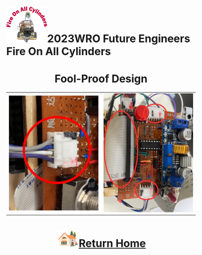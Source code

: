 ![LOGO](../../other/img/logo.png)2023WRO Future Engineers Fire On All Cylinders  
====
# <div align="center">Fool-Proof Design</div> 
|     |    |
|:---:|:---:|
|<img src="./img/anit_daze.png" alt="Image">|<img src="./img/anit_daze_2.jpg" alt="Image">|

# <div align="center">![HOME](../../other/img/Home.png)[Return Home](../../)</div>  
